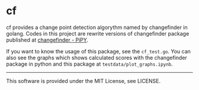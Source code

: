 # cf

cf provides a change point detection algorythm named by changefinder in golang.
Codes in this project are rewrite versions of changefinder package published at [changefinder - PiPY](https://pypi.org/project/changefinder/).

If you want to know the usage of this package, see the `cf_test.go`. You can also see the graphs which shows calculated scores with the changefinder package in python and this package at `testdata/plot_graphs.ipynb`.

---
This software is provided under the MIT License, see LICENSE.
